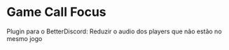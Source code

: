 # Game Call Focus

Plugin para o BetterDiscord:
Reduzir o audio dos players que não estão no mesmo jogo


